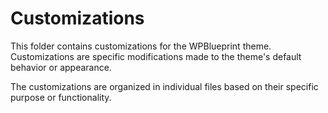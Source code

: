 # Customizations

This folder contains customizations for the WPBlueprint theme. Customizations are specific modifications made to the theme's default behavior or appearance.

The customizations are organized in individual files based on their specific purpose or functionality.
